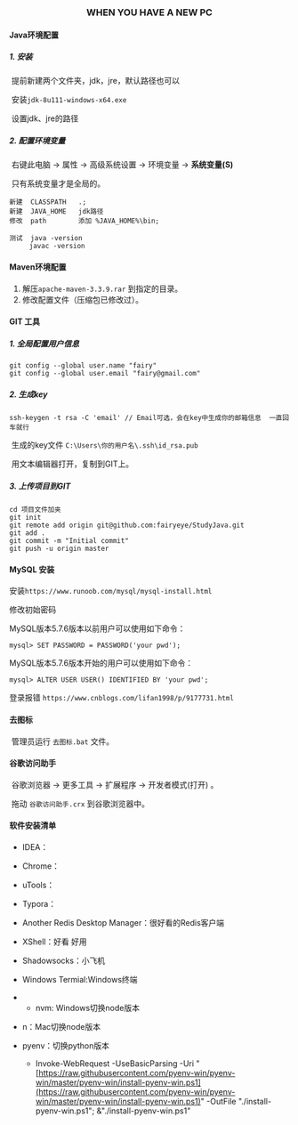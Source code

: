 ###  <center> WHEN YOU HAVE A NEW PC</center>

#### Java环境配置

##### 1. 安装

​	提前新建两个文件夹，jdk，jre，默认路径也可以

​	安装`jdk-8u111-windows-x64.exe`

​	设置jdk、jre的路径

##### 2. 配置环境变量

​	右键此电脑 -> 属性 -> 高级系统设置 -> 环境变量 ->  **系统变量(S)**

​	只有系统变量才是全局的。

```
新建	CLASSPATH	.;
新建	JAVA_HOME	jdk路径
修改	path		添加 %JAVA_HOME%\bin;

测试	java -version
	 javac -version	
```

#### Maven环境配置

1. 解压`apache-maven-3.3.9.rar` 到指定的目录。
2. 修改配置文件（压缩包已修改过）。

#### GIT 工具

##### 1. 全局配置用户信息

```
git config --global user.name "fairy"
git config --global user.email "fairy@gmail.com"
```

##### 2. 生成key

```
ssh-keygen -t rsa -C 'email' // Email可选，会在key中生成你的邮箱信息  一直回车就行
```

​	生成的key文件  `C:\Users\你的用户名\.ssh\id_rsa.pub`

​	用文本编辑器打开，复制到GIT上。

#####  3. 上传项目到GIT

```
cd 项目文件加夹
git init
git remote add origin git@github.com:fairyeye/StudyJava.git
git add .
git commit -m "Initial commit"
git push -u origin master
```

#### MySQL 安装

安装`https://www.runoob.com/mysql/mysql-install.html`





修改初始密码

MySQL版本5.7.6版本以前用户可以使用如下命令：

```
mysql> SET PASSWORD = PASSWORD('your pwd'); 
```
MySQL版本5.7.6版本开始的用户可以使用如下命令：
```
mysql> ALTER USER USER() IDENTIFIED BY 'your pwd';
```





登录报错 `https://www.cnblogs.com/lifan1998/p/9177731.html`

#### 去图标

​	管理员运行  `去图标.bat` 文件。

#### 谷歌访问助手

​	谷歌浏览器 -> 更多工具 -> 扩展程序 -> 开发者模式(打开) 。

​	拖动 `谷歌访问助手.crx` 到谷歌浏览器中。

#### 软件安装清单

- IDEA：

- Chrome：

- uTools：

- Typora：

- Another Redis Desktop Manager：很好看的Redis客户端

- XShell：好看 好用

- Shadowsocks：小飞机

- Windows Termial:Windows终端
- -   nvm: Windows切换node版本
-   n：Mac切换node版本
-   pyenv：切换python版本
    -   Invoke-WebRequest -UseBasicParsing -Uri "[https://raw.githubusercontent.com/pyenv-win/pyenv-win/master/pyenv-win/install-pyenv-win.ps1](https://raw.githubusercontent.com/pyenv-win/pyenv-win/master/pyenv-win/install-pyenv-win.ps1)" -OutFile "./install-pyenv-win.ps1"; &"./install-pyenv-win.ps1"


  

